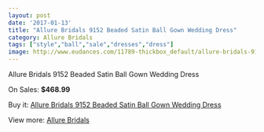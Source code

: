 ```yaml
---
layout: post
date: '2017-01-13'
title: "Allure Bridals 9152 Beaded Satin Ball Gown Wedding Dress"
category: Allure Bridals
tags: ["style","ball","sale","dresses","dress"]
image: http://www.eudances.com/11789-thickbox_default/allure-bridals-9152-beaded-satin-ball-gown-wedding-dress.jpg
---
```

Allure Bridals 9152 Beaded Satin Ball Gown Wedding Dress

On Sales: **$468.99**
<a href="https://www.eudances.com/en/allure-bridals/3710-allure-bridals-9152-beaded-satin-ball-gown-wedding-dress.html"><amp-img layout="responsive" width="600" height="600" src="//www.eudances.com/11789-thickbox_default/allure-bridals-9152-beaded-satin-ball-gown-wedding-dress.jpg" alt="Allure Bridals 9152 Beaded Satin Ball Gown Wedding Dress 0" /></a>
<a href="https://www.eudances.com/en/allure-bridals/3710-allure-bridals-9152-beaded-satin-ball-gown-wedding-dress.html"><amp-img layout="responsive" width="600" height="600" src="//www.eudances.com/11794-thickbox_default/allure-bridals-9152-beaded-satin-ball-gown-wedding-dress.jpg" alt="Allure Bridals 9152 Beaded Satin Ball Gown Wedding Dress 1" /></a>
<a href="https://www.eudances.com/en/allure-bridals/3710-allure-bridals-9152-beaded-satin-ball-gown-wedding-dress.html"><amp-img layout="responsive" width="600" height="600" src="//www.eudances.com/11793-thickbox_default/allure-bridals-9152-beaded-satin-ball-gown-wedding-dress.jpg" alt="Allure Bridals 9152 Beaded Satin Ball Gown Wedding Dress 2" /></a>
<a href="https://www.eudances.com/en/allure-bridals/3710-allure-bridals-9152-beaded-satin-ball-gown-wedding-dress.html"><amp-img layout="responsive" width="600" height="600" src="//www.eudances.com/11792-thickbox_default/allure-bridals-9152-beaded-satin-ball-gown-wedding-dress.jpg" alt="Allure Bridals 9152 Beaded Satin Ball Gown Wedding Dress 3" /></a>
<a href="https://www.eudances.com/en/allure-bridals/3710-allure-bridals-9152-beaded-satin-ball-gown-wedding-dress.html"><amp-img layout="responsive" width="600" height="600" src="//www.eudances.com/11791-thickbox_default/allure-bridals-9152-beaded-satin-ball-gown-wedding-dress.jpg" alt="Allure Bridals 9152 Beaded Satin Ball Gown Wedding Dress 4" /></a>
<a href="https://www.eudances.com/en/allure-bridals/3710-allure-bridals-9152-beaded-satin-ball-gown-wedding-dress.html"><amp-img layout="responsive" width="600" height="600" src="//www.eudances.com/11790-thickbox_default/allure-bridals-9152-beaded-satin-ball-gown-wedding-dress.jpg" alt="Allure Bridals 9152 Beaded Satin Ball Gown Wedding Dress 5" /></a>

Buy it: [Allure Bridals 9152 Beaded Satin Ball Gown Wedding Dress](https://www.eudances.com/en/allure-bridals/3710-allure-bridals-9152-beaded-satin-ball-gown-wedding-dress.html "Allure Bridals 9152 Beaded Satin Ball Gown Wedding Dress")

View more: [Allure Bridals](https://www.eudances.com/en/2-allure-bridals "Allure Bridals")